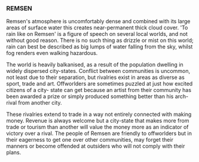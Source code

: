 ### REMSEN

Remsen's atmosphere is uncomfortably dense and combined with its large areas of surface water this creates near-permanent thick cloud cover. 'To rain like on Remsen' is a figure of speech on several local worlds, and not without good reason. There is no such thing as drizzle or mist on this world; rain can best be described as big lumps of water falling from the sky, whilst fog renders even walking hazardous.

The world is heavily balkanised, as a result of the population dwelling in widely dispersed city-states.
Conflict between communities is uncommon, not least due to their separation, but rivalries exist in areas as diverse as sport, trade and art. Offworlders are sometimes puzzled at just how excited citizens of a city-
state can get because an artist from their community has been awarded a prize or simply produced something better than his arch-rival from another city.

These rivalries extend to trade in a way not entirely connected with making money. Revenue is always welcome but a city-state that makes more from trade or tourism than another will value the money more as an indicator of victory over a rival. The people of Remsen are friendly to offworlders but in their eagerness to get one over other communities, may forget their manners or become offended at outsiders who will not comply with their plans.